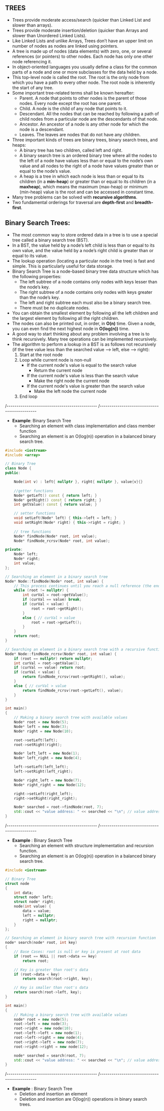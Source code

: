 ## TREES

- Trees provide moderate access/search (quicker than Linked List and slower than arrays).
- Trees provide moderate insertion/deletion (quicker than Arrays and slower than Unordered Linked Lists).
- Like Linked Lists and unlike Arrays, Trees don’t have an upper limit on number of nodes as nodes are linked using pointers.
- A tree is made up of nodes (data elements) with zero, one, or several references (or pointers) to other nodes. Each node has only one other node referencing it.
- In object-oriented languages you usually define a class for the common parts of a node and one or more subclasses for the data held by a node.
- This top-level node is called the root. The root is the only node from which you have a path to every other node. The root node is inherently the start of any tree.
- Some important tree-related terms shall be known hereafter: 
  - Parent. A node that points to other nodes is the parent of those nodes. Every node except the root has one parent.
  - Child. A node is the child of any node that points to it.
  - Descendant. All the nodes that can be reached by following a path of child nodes from a particular node are the descendants of that node.
  - Ancestor. An ancestor of a node is any other node for which the node is a descendant.
  - Leaves. The leaves are nodes that do not have any children.
- Three important kinds of trees are binary trees, binary search trees, and heaps:
  - A binary tree has two children, called left and right.
  - A binary search tree is an ordered binary tree where all the nodes to the left of a node have values less than or equal to the node’s own value and all nodes to the right of a node have values greater than or equal to the node’s value. 
  - A heap is a tree in which each node is less than or equal to its children (in a **min-heap**) or greater than or equal to its children (in a **maxheap**), which means the maximum (max-heap) or minimum (min-heap) value is the root and can be accessed in constant time. 
- Many tree problems can be solved with **recursive algorithms**.
- Two fundamental orderings for traversal are **depth-first** and **breadth-first**.

## Binary Search Trees:
- The most common way to store ordered data in a tree is to use a special tree called a binary search tree (BST).
- In a BST, the value held by a node’s left child is less than or equal to its own value, and the value held by a node’s right child is greater than or equal to its value.
- The lookup operation (locating a particular node in the tree) is fast and simple. This is particularly useful for data storage.
- Binary Search Tree is a node-based binary tree data structure which has the following properties:  
  - The left subtree of a node contains only nodes with keys lesser than the node’s key.
  - The right subtree of a node contains only nodes with keys greater than the node’s key.
  - The left and right subtree each must also be a binary search tree. 
  - There must be no duplicate nodes.
- You can obtain the smallest element by following all the left children and the largest element by following all the right children. 
- The nodes can also be printed out, in order, in **O(n)** time. Given a node, you can even find the next highest node in **O(log(n))** time.
- A good way to start thinking about any problem involving a tree is to think recursively. Many tree operations can be implemented recursively.
- The algorithm to perform a lookup in a BST is as follows not recursively (if the tree value less than the searched value --> left, else --> right):
  1. Start at the root node
  2. Loop while current node is non-null
     - If the current node's value is equal to the search value
       - Return the current node
     - If the current node's value is less than the search value
       - Make the right node the current node
     - If the current node's value is greater than the search value
       - Make the left node the current node
  3. End loop

/----------------------------------------------
/----------------------------------------------

- **Example**: Binary Search Tree
  - Searching an element with class implementation and class member function
  - Searching an element is an O(log(n)) operation in a balanced binary search tree.
```cpp
#include <iostream>
#include <array>

// Binary Tree
class Node {
public:

	Node(int v) : left{ nullptr }, right{ nullptr }, value{v}{}
	
	//getter functions
	Node* getLeft() const { return left; }
	Node* getRight() const { return right; }
	int getValue() const { return value; }

	// setter functions
	void setLeft(Node* left) { this->left = left; }
	void setRight(Node* right) { this->right = right; }
	
	// tree functions
	Node* findNode(Node* root, int value);
	Node* findNode_rcrsv(Node* root, int value);

private:
	Node* left;
	Node* right;
	int value;
};

// Searching an element in a binary search tree
Node* Node::findNode(Node* root, int value) {
    // This process continues until you reach a null reference (the end of a tree)
	while (root != nullptr) {
		int curVal = root->getValue();
		if (curVal == value) break;
		if (curVal < value) {
			root = root->getRight();
		}
		else { // curVal > value
			root = root->getLeft();
		}
	}
	return root;
}

// Searching an element in a binary search tree with a recursive function
Node* Node::findNode_rcrsv(Node* root, int value) {
	if (root == nullptr) return nullptr;
	int curVal = root->getValue();
	if (curVal == value) return root;
	if (curVal < value) { 
		return findNode_rcrsv(root->getRight(), value);	
	}
	else { // curVal > value
		return findNode_rcrsv(root->getLeft(), value);
	}
}

int main()
{
	// Making a binary search tree with available values
	Node* root = new Node(5);
	Node* left = new Node(3);
	Node* right = new Node(10);

	root->setLeft(left);
	root->setRight(right);

	Node* left_left = new Node(1);
	Node* left_right = new Node(4);

	left->setLeft(left_left);
	left->setRight(left_right);

	Node* right_left = new Node(7);
	Node* right_right = new Node(12);

	right->setLeft(right_left);
	right->setRight(right_right);

	Node* searched = root->findNode(root, 7);
	std::cout << "value address: " << searched << "\n"; // value address: 0170F028
}
```

/----------------------------------------------
/----------------------------------------------

- **Example** : Binary Search Tree
  - Searching an element with structure implementation and recursion function.
  - Searching an element is an O(log(n)) operation in a balanced binary search tree.

```cpp
#include <iostream>

// Binary Tree
struct node
{
	int data;
	struct node* left;
	struct node* right;
	node(int value) {
		data = value;
		left = nullptr;
		right = nullptr;
	}
};

// Searching an element in binary search tree with recursion function
node* search(node* root, int key)
{
	// Base Cases: root is null or key is present at root data
	if (root == NULL || root->data == key)
		return root;

	// Key is greater than root's data 
	if (root->data < key)
		return search(root->right, key);

	// Key is smaller than root's data 
	return search(root->left, key);
}

int main()
{
	// Making a binary search tree with available values
	node* root = new node(5);
	root->left = new node(3);
	root->right = new node(10);
	root->left->left = new node(1);
	root->left->right = new node(4);
	root->right->left = new node(7);
	root->right->right = new node(12);

	node* searched = search(root, 7);
	std::cout << "value address: " << searched << "\n"; // value address: 00D621C8
}
```
/----------------------------------------------
/----------------------------------------------

- **Example** : Binary Search Tree
  - Deletion and insertion an element 
  - Deletion and insertion are O(log(n)) operations in binary search trees.



